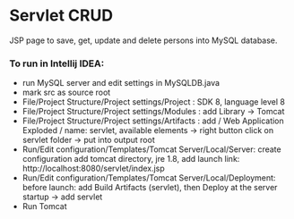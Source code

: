 # Servlet CRUD 

JSP page to save, get, update and delete persons into MySQL database.

### To run in Intellij IDEA:

- run MySQL server and edit settings in MySQLDB.java
- mark src as source root
- File/Project Structure/Project settings/Project : SDK 8, language level 8
- File/Project Structure/Project settings/Modules : add Library -> Tomcat
- File/Project Structure/Project settings/Artifacts : add / Web Application Exploded /
 name: servlet, available elements -> right button click on servlet folder -> put into output root
- Run/Edit configuration/Templates/Tomcat Server/Local/Server: create configuration
 add tomcat directory, jre 1.8, add launch link: 
http://localhost:8080/servlet/index.jsp
- Run/Edit configuration/Templates/Tomcat Server/Local/Deployment:
before launch: add Build Artifacts (servlet), then Deploy at the server startup -> add servlet
- Run Tomcat

